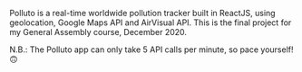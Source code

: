 Polluto is a real-time worldwide pollution tracker built in ReactJS, using geolocation, Google Maps API and AirVisual API. This is the final project for my General Assembly course, December 2020.

N.B.: The Polluto app can only take 5 API calls per minute, so pace yourself! 🙃
